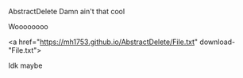 AbstractDelete
Damn ain't that cool



Woooooooo

<a href="https://mh1753.github.io/AbstractDelete/File.txt" download-"File.txt">

Idk maybe
